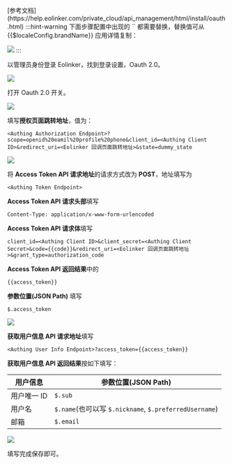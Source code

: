 <IntegrationDetailCard title="配置 Eolinker">
[参考文档](https://help.eolinker.com/private_cloud/api_management/html/install/oauth.html)
:::hint-warning
下面步骤配置中出现的 `<xxxx>` 都需要替换，替换值可从 {{$localeConfig.brandName}} 应用详情复制：

![](~@imagesZhCn/integration/eolinker/2-6.png)
:::

以管理员身份登录 Eolinker，找到登录设置，Oauth 2.0。

<img src="~@imagesZhCn/integration/eolinker/2-1.png" class="md-img-padding" />

打开 Oauth 2.0 开关。

<img src="~@imagesZhCn/integration/eolinker/2-2.png" class="md-img-padding" />

填写**授权页面跳转地址**，值为：

```
<Authing Authorization Endpoint>?scope=openid%20eamil%20profile%20phone&client_id=<Authing Client ID>&redirect_uri=<Eolinker 回调页面跳转地址>&state=dummy_state
```

<img src="~@imagesZhCn/integration/eolinker/2-3.png" class="md-img-padding" />

将 **Access Token API 请求地址**的请求方式改为 **POST**，地址填写为

```
<Authing Token Endpoint>
```

**Access Token API 请求头部**填写

```
Content-Type: application/x-www-form-urlencoded
```

**Access Token API 请求体**填写

```
client_id=<Authing Client ID>&client_secret=<Authing Client Secret>&code={{code}}&redirect_uri=<Eolinker 回调页面跳转地址>&grant_type=authorization_code
```

**Access Token API 返回结果**中的

```
{{access_token}}
```

**参数位置(JSON Path)** 填写

```
$.access_token
```

<img src="~@imagesZhCn/integration/eolinker/2-4.png" class="md-img-padding" />

**获取用户信息 API 请求地址**填写

```
<Authing User Info Endpoint>?access_token={{access_token}}
```

**获取用户信息 API 返回结果**按如下填写：

| 用户信息    | 参数位置(JSON Path)                                    |
| ----------- | ------------------------------------------------------ |
| 用户唯一 ID | `$.sub`                                                |
| 用户名      | `$.name`(也可以写 `$.nickname`, `$.preferredUsername`) |
| 邮箱        | `$.email`                                              |

<img src="~@imagesZhCn/integration/eolinker/2-5.png" class="md-img-padding" />

填写完成保存即可。

</IntegrationDetailCard>

